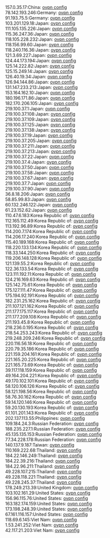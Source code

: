 157.0.35.17:China: [ovpn config](vpn/157_0_35_17.ovpn)  
78.142.193.246:Germany: [ovpn config](vpn/78_142_193_246.ovpn)  
91.193.75.5:Germany: [ovpn config](vpn/91_193_75_5.ovpn)  
103.201.129.18:Japan: [ovpn config](vpn/103_201_129_18.ovpn)  
111.105.135.226:Japan: [ovpn config](vpn/111_105_135_226.ovpn)  
115.36.247.36:Japan: [ovpn config](vpn/115_36_247_36.ovpn)  
118.105.228.232:Japan: [ovpn config](vpn/118_105_228_232.ovpn)  
118.156.99.60:Japan: [ovpn config](vpn/118_156_99_60.ovpn)  
118.240.116.36:Japan: [ovpn config](vpn/118_240_116_36.ovpn)  
121.3.69.227:Japan: [ovpn config](vpn/121_3_69_227.ovpn)  
124.44.173.194:Japan: [ovpn config](vpn/124_44_173_194.ovpn)  
125.14.222.82:Japan: [ovpn config](vpn/125_14_222_82.ovpn)  
125.15.249.14:Japan: [ovpn config](vpn/125_15_249_14.ovpn)  
126.40.19.34:Japan: [ovpn config](vpn/126_40_19_34.ovpn)  
126.94.144.86:Japan: [ovpn config](vpn/126_94_144_86.ovpn)  
131.147.233.213:Japan: [ovpn config](vpn/131_147_233_213.ovpn)  
153.164.162.10:Japan: [ovpn config](vpn/153_164_162_10.ovpn)  
180.196.171.86:Japan: [ovpn config](vpn/180_196_171_86.ovpn)  
182.170.206.105:Japan: [ovpn config](vpn/182_170_206_105.ovpn)  
219.100.37.1:Japan: [ovpn config](vpn/219_100_37_1.ovpn)  
219.100.37.108:Japan: [ovpn config](vpn/219_100_37_108.ovpn)  
219.100.37.109:Japan: [ovpn config](vpn/219_100_37_109.ovpn)  
219.100.37.125:Japan: [ovpn config](vpn/219_100_37_125.ovpn)  
219.100.37.138:Japan: [ovpn config](vpn/219_100_37_138.ovpn)  
219.100.37.19:Japan: [ovpn config](vpn/219_100_37_19.ovpn)  
219.100.37.205:Japan: [ovpn config](vpn/219_100_37_205.ovpn)  
219.100.37.211:Japan: [ovpn config](vpn/219_100_37_211.ovpn)  
219.100.37.213:Japan: [ovpn config](vpn/219_100_37_213.ovpn)  
219.100.37.22:Japan: [ovpn config](vpn/219_100_37_22.ovpn)  
219.100.37.4:Japan: [ovpn config](vpn/219_100_37_4.ovpn)  
219.100.37.50:Japan: [ovpn config](vpn/219_100_37_50.ovpn)  
219.100.37.58:Japan: [ovpn config](vpn/219_100_37_58.ovpn)  
219.100.37.67:Japan: [ovpn config](vpn/219_100_37_67.ovpn)  
219.100.37.7:Japan: [ovpn config](vpn/219_100_37_7.ovpn)  
219.100.37.90:Japan: [ovpn config](vpn/219_100_37_90.ovpn)  
36.8.18.206:Japan: [ovpn config](vpn/36_8_18_206.ovpn)  
58.85.99.83:Japan: [ovpn config](vpn/58_85_99_83.ovpn)  
60.132.246.122:Japan: [ovpn config](vpn/60_132_246_122.ovpn)  
61.23.152.62:Japan: [ovpn config](vpn/61_23_152_62.ovpn)  
110.47.6.183:Korea Republic of: [ovpn config](vpn/110_47_6_183.ovpn)  
112.165.112.49:Korea Republic of: [ovpn config](vpn/112_165_112_49.ovpn)  
113.192.96.89:Korea Republic of: [ovpn config](vpn/113_192_96_89.ovpn)  
114.200.7.174:Korea Republic of: [ovpn config](vpn/114_200_7_174.ovpn)  
114.206.17.240:Korea Republic of: [ovpn config](vpn/114_206_17_240.ovpn)  
115.40.189.168:Korea Republic of: [ovpn config](vpn/115_40_189_168.ovpn)  
118.220.133.134:Korea Republic of: [ovpn config](vpn/118_220_133_134.ovpn)  
118.33.144.250:Korea Republic of: [ovpn config](vpn/118_33_144_250.ovpn)  
119.206.148.128:Korea Republic of: [ovpn config](vpn/119_206_148_128.ovpn)  
121.139.55.2:Korea Republic of: [ovpn config](vpn/121_139_55_2.ovpn)  
122.36.133.54:Korea Republic of: [ovpn config](vpn/122_36_133_54.ovpn)  
123.111.192.11:Korea Republic of: [ovpn config](vpn/123_111_192_11.ovpn)  
124.216.169.63:Korea Republic of: [ovpn config](vpn/124_216_169_63.ovpn)  
125.142.75.61:Korea Republic of: [ovpn config](vpn/125_142_75_61.ovpn)  
175.127.111.47:Korea Republic of: [ovpn config](vpn/175_127_111_47.ovpn)  
175.194.92.191:Korea Republic of: [ovpn config](vpn/175_194_92_191.ovpn)  
182.231.25.162:Korea Republic of: [ovpn config](vpn/182_231_25_162.ovpn)  
211.107.121.162:Korea Republic of: [ovpn config](vpn/211_107_121_162.ovpn)  
211.177.175.117:Korea Republic of: [ovpn config](vpn/211_177_175_117.ovpn)  
211.177.209.108:Korea Republic of: [ovpn config](vpn/211_177_209_108.ovpn)  
211.193.45.8:Korea Republic of: [ovpn config](vpn/211_193_45_8.ovpn)  
218.236.0.195:Korea Republic of: [ovpn config](vpn/218_236_0_195.ovpn)  
218.54.253.243:Korea Republic of: [ovpn config](vpn/218_54_253_243.ovpn)  
219.248.209.246:Korea Republic of: [ovpn config](vpn/219_248_209_246.ovpn)  
220.116.56.18:Korea Republic of: [ovpn config](vpn/220_116_56_18.ovpn)  
220.79.35.186:Korea Republic of: [ovpn config](vpn/220_79_35_186.ovpn)  
221.159.204.161:Korea Republic of: [ovpn config](vpn/221_159_204_161.ovpn)  
221.165.20.225:Korea Republic of: [ovpn config](vpn/221_165_20_225.ovpn)  
221.165.73.69:Korea Republic of: [ovpn config](vpn/221_165_73_69.ovpn)  
39.117.118.159:Korea Republic of: [ovpn config](vpn/39_117_118_159.ovpn)  
49.164.204.221:Korea Republic of: [ovpn config](vpn/49_164_204_221.ovpn)  
49.170.102.101:Korea Republic of: [ovpn config](vpn/49_170_102_101.ovpn)  
58.120.106.126:Korea Republic of: [ovpn config](vpn/58_120_106_126.ovpn)  
58.121.198.56:Korea Republic of: [ovpn config](vpn/58_121_198_56.ovpn)  
58.76.30.162:Korea Republic of: [ovpn config](vpn/58_76_30_162.ovpn)  
59.14.120.146:Korea Republic of: [ovpn config](vpn/59_14_120_146.ovpn)  
59.20.130.193:Korea Republic of: [ovpn config](vpn/59_20_130_193.ovpn)  
61.101.201.143:Korea Republic of: [ovpn config](vpn/61_101_201_143.ovpn)  
202.137.113.55:Philippines: [ovpn config](vpn/202_137_113_55.ovpn)  
109.184.24.3:Russian Federation: [ovpn config](vpn/109_184_24_3.ovpn)  
188.235.227.1:Russian Federation: [ovpn config](vpn/188_235_227_1.ovpn)  
45.135.135.153:Russian Federation: [ovpn config](vpn/45_135_135_153.ovpn)  
77.34.228.178:Russian Federation: [ovpn config](vpn/77_34_228_178.ovpn)  
140.137.9.187:Taiwan: [ovpn config](vpn/140_137_9_187.ovpn)  
110.169.222.68:Thailand: [ovpn config](vpn/110_169_222_68.ovpn)  
184.22.146.249:Thailand: [ovpn config](vpn/184_22_146_249.ovpn)  
184.22.39.216:Thailand: [ovpn config](vpn/184_22_39_216.ovpn)  
184.22.96.211:Thailand: [ovpn config](vpn/184_22_96_211.ovpn)  
49.228.107.215:Thailand: [ovpn config](vpn/49_228_107_215.ovpn)  
49.228.118.221:Thailand: [ovpn config](vpn/49_228_118_221.ovpn)  
49.228.245.37:Thailand: [ovpn config](vpn/49_228_245_37.ovpn)  
178.249.213.39:United Kingdom: [ovpn config](vpn/178_249_213_39.ovpn)  
103.102.161.29:United States: [ovpn config](vpn/103_102_161_29.ovpn)  
156.96.115.76:United States: [ovpn config](vpn/156_96_115_76.ovpn)  
163.182.174.159:United States: [ovpn config](vpn/163_182_174_159.ovpn)  
173.198.248.39:United States: [ovpn config](vpn/173_198_248_39.ovpn)  
67.161.116.157:United States: [ovpn config](vpn/67_161_116_157.ovpn)  
118.69.6.145:Viet Nam: [ovpn config](vpn/118_69_6_145.ovpn)  
1.53.241.252:Viet Nam: [ovpn config](vpn/1_53_241_252.ovpn)  
42.117.21.203:Viet Nam: [ovpn config](vpn/42_117_21_203.ovpn)  
